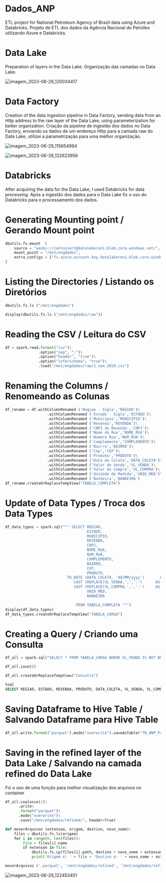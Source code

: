 # Dados_ANP

ETL project for National Petroleum Agency of Brazil data using Azure and Databricks.
Projeto de ETL dos dados da Agência Nacional do Petróleo utilizando Azure e Databricks.

# Data Lake

Preparation of layers in the Data Lake.
Organização das camadas no Data Lake.

![imagem_2023-06-29_120034417](https://github.com/Ronan-Alencar/Dados_ANP/assets/133599706/25a7d95c-1935-496b-9834-3c9b0e5e0ec9)

# Data Factory

Creation of the data ingestion pipeline in Data Factory, sending data from an Http address to the raw layer of the Data Lake, using parameterization for better organization.
Criação da pipeline de ingestão dos dados no Data Factory, enviando os dados de um endereço Http para a camada raw do Data Lake, utilizei a parametrização para uma melhor organização.

![imagem_2023-06-29_115654994](https://github.com/Ronan-Alencar/Dados_ANP/assets/133599706/d7b65b4c-9679-43ce-ab17-29d0cedead60)

![imagem_2023-06-29_122623956](https://github.com/Ronan-Alencar/Dados_ANP/assets/133599706/9e2c764b-5d05-452f-af6a-aec892fee29b)

# Databricks

After acquiring the data for the Data Lake, I used Databricks for data processing.
Após a ingestão dos dados para o Data Lake fiz o uso do Databricks para o processamento dos dados.

#  Generating Mounting point / Gerando Mount point

```python
dbutils.fs.mount  (
    source = "wasbs://container1@datalakeron1.blob.core.windows.net/",
    mount_point = "/mnt/engdados",
    extra_configs = {"fs.azure.account.key.datalakeron1.blob.core.windows.net":"PsXb5605fkCE7/CI4JDDgNsgCIvWC63Ksel1hgGiCanYwaK9CY2Sqp9GDrd+swjT06Ux/9eRlS8M+ASteXC0pQ=="}
)
```
# Listing the Directories / Listando os Diretórios
```python
dbutils.fs.ls ("/mnt/engdados")

display(dbutils.fs.ls ("/mnt/engdados/raw"))
```

# Reading the CSV / Leitura do CSV
```python
df = spark.read.format("csv")\
               .option("sep", ";")\
               .option("header", "true")\
               .option("inferschema", "true")\
               .load("/mnt/engdados/raw/1_sem_2020.csv")
```

# Renaming the Columns / Renomeando as Colunas
```python
df_rename = df.withColumnRenamed ('Regiao - Sigla','REGIAO')\
                   .withColumnRenamed ('Estado - Sigla','ESTADO')\
                   .withColumnRenamed ('Municipio','MUNICIPIO')\
                   .withColumnRenamed ('Revenda','REVENDA')\
                   .withColumnRenamed ('CNPJ da Revenda','CNPJ')\
                   .withColumnRenamed ('Nome da Rua','NOME_RUA')\
                   .withColumnRenamed ('Numero Rua','NUM_RUA')\
                   .withColumnRenamed ('Complemento','COMPLEMENTO')\
                   .withColumnRenamed ('Bairro','BAIRRO')\
                   .withColumnRenamed ('Cep','CEP')\
                   .withColumnRenamed ('Produto','PRODUTO')\
                   .withColumnRenamed ('Data da Coleta','DATA_COLETA')\
                   .withColumnRenamed ('Valor de Venda','VL_VENDA')\
                   .withColumnRenamed ('Valor de Compra','VL_COMPRA')\
                   .withColumnRenamed ('Unidade de Medida','UNID_MED')\
                   .withColumnRenamed ('Bandeira','BANDEIRA')
df_rename.createOrReplaceTempView("TABELA_COMPLETA")
```

# Update of Data Types / Troca dos Data Types
```python
df_data_types = spark.sql(""" SELECT REGIAO,
                                     ESTADO,
                                     MUNICIPIO,
                                     REVENDA, 
                                     CNPJ, 
                                     NOME_RUA, 
                                     NUM_RUA, 
                                     COMPLEMENTO, 
                                     BAIRRO, 
                                     CEP, 
                                     PRODUTO, 
                            TO_DATE (DATA_COLETA, 'dd/MM/yyyy')       AS DATA_COLETA,
                               CAST (REPLACE(VL_VENDA,',','.')      AS NUMERIC (4,3)) AS VL_VENDA,
                               CAST (REPLACE(VL_COMPRA,',','.')     AS NUMERIC (4,3)) AS VL_COMPRA,
                                     UNID_MED,
                                     BANDEIRA

                                FROM TABELA_COMPLETA """)
display(df_data_types)
df_data_types.createOrReplaceTempView("TABELA_CARGA")
```

# Creating a Query / Criando uma Consulta
```python
df_all = spark.sql("SELECT * FROM TABELA_CARGA WHERE VL_VENDA IS NOT NULL AND VL_COMPRA IS NOT NULL")
```
```python
df_all.count()
```
```python
df_all.createOrReplaceTempView("Consulta")
```
```sql
%sql
SELECT REGIAO, ESTADO, REVENDA, PRODUTO, DATA_COLETA, VL_VENDA, VL_COMPRA, UNID_MED, BANDEIRA FROM Consulta
```

# Saving Dataframe to Hive Table / Salvando Dataframe para Hive Table
```python
df_all.write.format("parquet").mode("overwrite").saveAsTable("TB_ANP_Parquet")
```

# Saving in the refined layer of the Data Lake / Salvando na camada refined do Data Lake

Fiz o uso de uma função para melhor visualização dos arquivos no container
```python
df_all.coalesce(1)\
      .write\
      .format("parquet")\
      .mode("overwrite")\
      .save("/mnt/engdados/refined/", header=True)
```
```python
def moverArquivos (extensao, origem, destino, novo_nome):
    files = dbutils.fs.ls(origem)
    for i in range(0, len(files)):
        file = files[i].name
        if extensao in file:
            dbutils.fs.cp(files[i].path, destino + novo_nome + extensao)
            print('Origem é: ' + file + 'Destino é: ' + novo_nome + extensao)
```
```python
moverArquivos ('.parquet', '/mnt/engdados/refined', '/mnt/engdados/refined/', 'tabela_anp')
```
![imagem_2023-06-29_122453451](https://github.com/Ronan-Alencar/Dados_ANP/assets/133599706/6b6b3f36-8b9f-4203-8e32-2858439e1800)





